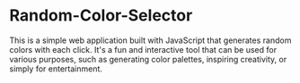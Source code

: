 # Random-Color-Selector
This is a simple web application built with JavaScript that generates random colors with each click. It's a fun and interactive tool that can be used for various purposes, such as generating color palettes, inspiring creativity, or simply for entertainment.
